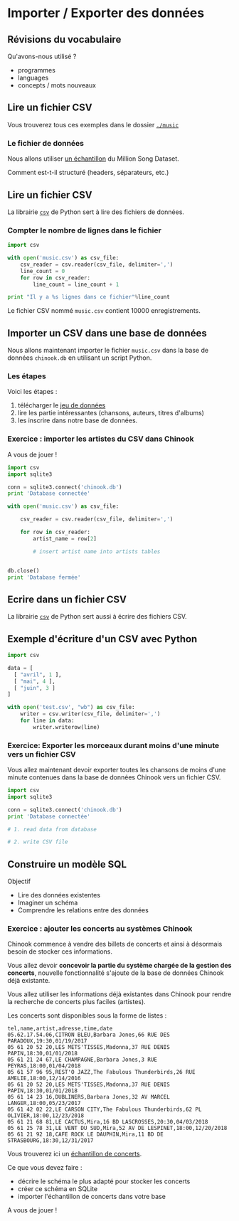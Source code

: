 # Importer / Exporter des données

## Révisions du vocabulaire

Qu'avons-nous utilisé ?

- programmes
- languages
- concepts / mots nouveaux

## Lire un fichier CSV

Vous trouverez tous ces exemples dans le dossier [`./music`](https://github.com/clemsos/db-debutants/tree/master/music)

### Le fichier de données

Nous allons utiliser [un échantillon](https://think.cs.vt.edu/corgis/csv/music/music.html) du Million Song Dataset.

Comment est-t-il structuré (headers, séparateurs, etc.)

## Lire un fichier CSV

La librairie [`csv`](https://docs.python.org/fr/3/library/csv.html) de Python sert à lire des fichiers de données.

### Compter le nombre de lignes dans le fichier

```python
import csv

with open('music.csv') as csv_file:
    csv_reader = csv.reader(csv_file, delimiter=',')
    line_count = 0
    for row in csv_reader:
        line_count = line_count + 1

print "Il y a %s lignes dans ce fichier"%line_count
```

Le fichier CSV nommé `music.csv` contient 10000 enregistrements.

## Importer un CSV dans une base de données

Nous allons maintenant importer le fichier `music.csv` dans la base de données `chinook.db` en utilisant un script Python.

### Les étapes

Voici les étapes :

1. télécharger le [jeu de données](https://think.cs.vt.edu/corgis/csv/music/music.html)
2. lire les partie intéressantes (chansons, auteurs, titres d'albums)
3. les inscrire dans notre base de données.

### Exercice : importer les artistes du CSV dans Chinook

A vous de jouer !

```python
import csv
import sqlite3

conn = sqlite3.connect('chinook.db')
print 'Database connectée'

with open('music.csv') as csv_file:

    csv_reader = csv.reader(csv_file, delimiter=',')

    for row in csv_reader:
        artist_name = row[2]

        # insert artist name into artists tables


db.close()
print 'Database fermée'
```


## Ecrire dans un fichier CSV


La librairie [`csv`](https://docs.python.org/fr/3/library/csv.html) de Python sert aussi à écrire des fichiers CSV.


## Exemple d'écriture d'un CSV avec Python

```python
import csv

data = [
  [ "avril", 1 ],
  [ "mai", 4 ],
  [ "juin", 3 ]
]

with open('test.csv', "wb") as csv_file:
    writer = csv.writer(csv_file, delimiter=',')
    for line in data:
        writer.writerow(line)
```

### Exercice: Exporter les morceaux durant moins d'une minute vers un fichier CSV

Vous allez maintenant devoir exporter toutes les chansons de moins d'une minute contenues dans la base de données Chinook vers un fichier CSV.


```python
import csv
import sqlite3

conn = sqlite3.connect('chinook.db')
print 'Database connectée'

# 1. read data from database

# 2. write CSV file

```

## Construire un modèle SQL

Objectif

- Lire des données existentes
- Imaginer un schéma
- Comprendre les relations entre des données


### Exercice : ajouter les concerts au systèmes Chinook

Chinook commence à vendre des billets de concerts et ainsi à désormais besoin de stocker ces informations.

Vous allez devoir **concevoir la partie du système chargée de la gestion des concerts**, nouvelle fonctionnalité s'ajoute de la base de données Chinook déjà existante.

Vous allez utiliser les informations déjà existantes dans Chinook pour rendre la recherche de concerts plus faciles (artistes).

Les concerts sont disponibles sous la forme de listes :

```csv
tel,name,artist,adresse,time,date
05.62.17.54.06,CITRON BLEU,Barbara Jones,66 RUE DES PARADOUX,19:30,01/19/2017
05 61 20 52 20,LES METS'TISSES,Madonna,37 RUE DENIS PAPIN,18:30,01/01/2018
05 61 21 24 67,LE CHAMPAGNE,Barbara Jones,3 RUE PEYRAS,18:00,01/04/2018
05 61 57 96 95,REST'O JAZZ,The Fabulous Thunderbirds,26 RUE AMELIE,18:00,12/14/2016
05 61 20 52 20,LES METS'TISSES,Madonna,37 RUE DENIS PAPIN,18:30,01/01/2018
05 61 14 23 16,DUBLINERS,Barbara Jones,32 AV MARCEL LANGER,18:00,05/23/2017
05 61 42 02 22,LE CARSON CITY,The Fabulous Thunderbirds,62 PL OLIVIER,18:00,12/23/2018
05 61 21 68 81,LE CACTUS,Mira,16 BD LASCROSSES,20:30,04/03/2018
05 61 25 78 31,LE VENT DU SUD,Mira,52 AV DE LESPINET,18:00,12/20/2018
05 61 21 92 18,CAFE ROCK LE DAUPHIN,Mira,11 BD DE STRASBOURG,18:30,12/31/2017
```

Vous trouverez ici un [échantillon de concerts](https://github.com/clemsos/db-debutants/raw/master/music/gigs.csv).


Ce que vous devez faire :

- décrire le schéma le plus adapté pour stocker les concerts
- créer ce schéma en SQLite
- importer l'échantillon de concerts dans votre base


A vous de jouer !
